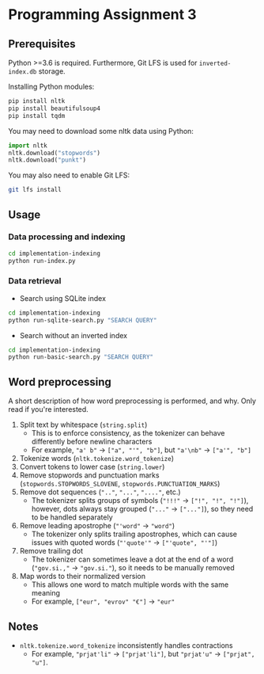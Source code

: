 # Programming Assignment 3

## Prerequisites

Python >=3.6 is required. Furthermore, Git LFS is used for `inverted-index.db` storage.

Installing Python modules:
```bash
pip install nltk
pip install beautifulsoup4
pip install tqdm
```

You may need to download some nltk data using Python:
```python
import nltk
nltk.download("stopwords")
nltk.download("punkt")
```

You may also need to enable Git LFS:
```bash
git lfs install
```


## Usage

### Data processing and indexing

```bash
cd implementation-indexing
python run-index.py
```

### Data retrieval

* Search using SQLite index

```bash
cd implementation-indexing
python run-sqlite-search.py "SEARCH QUERY"
```

* Search without an inverted index

```bash
cd implementation-indexing
python run-basic-search.py "SEARCH QUERY"
```


## Word preprocessing

A short description of how word preprocessing is performed, and why. Only read if you're interested.

1. Split text by whitespace (`string.split`)
	* This is to enforce consistency, as the tokenizer can behave differently before newline characters
	* For example, `"a' b"` -> `["a", "'", "b"]`, but `"a'\nb"` -> `["a'", "b"]`
2. Tokenize words (`nltk.tokenize.word_tokenize`)
3. Convert tokens to lower case (`string.lower`)
4. Remove stopwords and punctuation marks (`stopwords.STOPWORDS_SLOVENE`, `stopwords.PUNCTUATION_MARKS`)
5. Remove dot sequences (`".."`, `"..."`, `"...."`, etc.)
	* The tokenizer splits groups of symbols (`"!!!"` -> `["!", "!", "!"]`), however, dots always stay grouped (`"..."` -> `["..."]`), so they need to be handled separately
6. Remove leading apostrophe (`"'word"` -> `"word"`)
	* The tokenizer only splits trailing apostrophes, which can cause issues with quoted words (`"'quote'"` -> `["'quote", "'"]`)
7. Remove trailing dot
	* The tokenizer can sometimes leave a dot at the end of a word (`"gov.si.,"` -> `"gov.si."`), so it needs to be manually removed
8. Map words to their normalized version
	* This allows one word to match multiple words with the same meaning
	* For example, `["eur", "evrov" "€"]` -> `"eur"`


## Notes

* `nltk.tokenize.word_tokenize` inconsistently handles contractions
	* For example, `"prjat'li"` -> `["prjat'li"]`, but `"prjat'u"` -> `["prjat", "u"]`.

